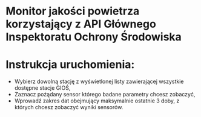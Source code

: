 # Monitor jakości powietrza korzystający z API Głównego Inspektoratu Ochrony Środowiska

# Instrukcja uruchomienia:
- Wybierz dowolną stację z wyświetlonej listy zawierającej wszystkie dostępne stacje GIOŚ,
- Zaznacz pożądany sensor którego badane parametry chcesz zobaczyć,
- Wprowadź zakres dat obejmujący maksymalnie ostatnie 3 doby, z których chcesz zobaczyć wyniki sensorów.

